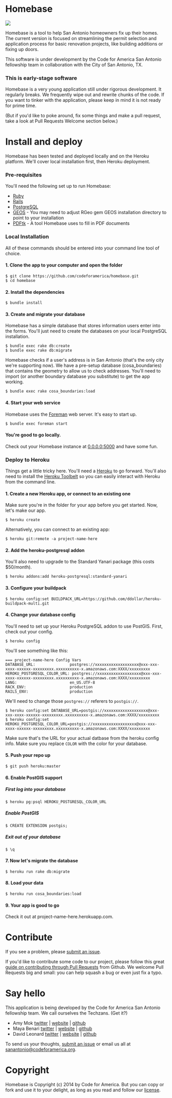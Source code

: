 Homebase
========

<img src="http://i.imgur.com/Pa5lhV2.gif" />

Homebase is a tool to help San Antonio homeowners fix up their homes. The current version is focused on streamlining the permit selection and application process for basic renovation projects, like building additions or fixing up doors.

This software is under development by the Code for America San Antonio fellowship team in collaboration with the City of San Antonio, TX.

### This is early-stage software

Homebase is a very young application still under rigorous development. It regularly breaks. We frequently wipe out and rewrite chunks of the code. If you want to tinker with the application, please keep in mind it is not ready for prime time.

(But if you'd like to poke around, fix some things and make a pull request, take a look at Pull Requests Welcome section below.)

# Install and deploy

Homebase has been tested and deployed locally and on the Heroku platform. We'll cover local installation first, then Heroku deployment.

### Pre-requisites

You'll need the following set up to run Homebase:

* [Ruby](https://github.com/codeforamerica/howto/blob/master/Ruby.md)
* [Rails](https://github.com/codeforamerica/howto/blob/master/Rails.md)
* [PostgreSQL](https://github.com/codeforamerica/howto/blob/master/PostgreSQL.md)
* [GEOS](http://trac.osgeo.org/geos/) - You may need to adjust RGeo gem GEOS installation directory to point to your installation
* [PDFtk](http://www.pdflabs.com/tools/pdftk-server/) - A tool Homebase uses to fill in PDF documents

### Local Installation

All of these commands should be entered into your command line tool of choice.

#### 1. Clone the app to your computer and open the folder

    $ git clone https://github.com/codeforamerica/homebase.git
    $ cd homebase

#### 2. Install the dependencies

    $ bundle install

#### 3. Create and migrate your database

Homebase has a simple database that stores information users enter into the forms. You'll just need to create the databases on your local PostgreSQL installation.

    $ bundle exec rake db:create
    $ bundle exec rake db:migrate

Homebase checks if a user's address is in San Antonio (that's the only city we're supporting now). We have a pre-setup database (cosa_boundaries) that contains the geometry to allow us to check addresses. You'll need to import (or another boundary database you substitute) to get the app working.

    $ bundle exec rake cosa_boundaries:load

#### 4. Start your web service

Homebase uses the [Foreman](http://theforeman.org/) web server. It's easy to start up.

    $ bundle exec foreman start

#### You're good to go locally.

Check out your Homebase instance at [0.0.0.0:5000](http://0.0.0.0:5000) and have some fun.

### Deploy to Heroku

Things get a little tricky here. You'll need a [Heroku](https://heroku.com) to go forward. You'll also need to install the [Heroku Toolbelt](https://toolbelt.heroku.com/) so you can easily interact with Heroku from the command line.

#### 1. Create a new Heroku app, or connect to an existing one

Make sure you're in the folder for your app before you get started. Now, let's make our app.

    $ heroku create

Alternatively, you can connect to an existing app:

    $ heroku git:remote -a project-name-here

#### 2. Add the heroku-postgresql addon

You'll also need to upgrade to the Standard Yanari package (this costs $50/month).

    $ heroku addons:add heroku-postgresql:standard-yanari

#### 3. Configure your buildpack

    $ heroku config:set BUILDPACK_URL=https://github.com/ddollar/heroku-buildpack-multi.git

#### 4. Change your database config

You'll need to set up your Heroku PostgreSQL addon to use PostGIS. First, check out your config.

    $ heroku config

You'll see something like this:

    === project-name-here Config Vars
    DATABASE_URL:               postgres://xxxxxxxxxxxxxxxxxxx@xxx-xxx-xxxx-xxxxxx-xxxxxxxxx.xxxxxxxxxx-x.amazonaws.com:XXXX/xxxxxxxxx
    HEROKU_POSTGRESQL_COLOR_URL: postgres://xxxxxxxxxxxxxxxxxxx@xxx-xxx-xxxx-xxxxxx-xxxxxxxxx.xxxxxxxxxx-x.amazonaws.com:XXXX/xxxxxxxxx
    LANG:                       en_US.UTF-8
    RACK_ENV:                   production
    RAILS_ENV:                  production

We'll need to change those `postgres://` referers to `postgis://`.

    $ heroku config:set DATABASE_URL=postgis://xxxxxxxxxxxxxxxxxxx@xxx-xxx-xxxx-xxxxxx-xxxxxxxxx.xxxxxxxxxx-x.amazonaws.com:XXXX/xxxxxxxxx
    $ heroku config:set HEROKU_POSTGRESQL_COLOR_URL=postgis://xxxxxxxxxxxxxxxxxxx@xxx-xxx-xxxx-xxxxxx-xxxxxxxxx.xxxxxxxxxx-x.amazonaws.com:XXXX/xxxxxxxxx

Make sure that's the URL for your actual datbase from the heroku config info. Make sure you replace `COLOR` with the color for your database.

#### 5. Push your repo up

    $ git push heroku:master

#### 6. Enable PostGIS support

##### First log into your database
    $ heroku pg:psql HEROKU_POSTGRESQL_COLOR_URL

##### Enable PostGIS
    $ CREATE EXTENSION postgis;

##### Exit out of your database
    $ \q

#### 7. Now let's migrate the database

    $ heroku run rake db:migrate

#### 8. Load your data

    $ heroku run cosa_boundaries:load

#### 9. Your app is good to go

Check it out at project-name-here.herokuapp.com.

# Contribute

If you see a problem, please [submit an issue](https://github.com/codeforamerica/homebase/issues). 

If you'd like to contribute some code to our project, please follow this great [guide on contributing through Pull Requests](https://guides.github.com/activities/contributing-to-open-source/#contributing) from Github. We welcome Pull Requests big and small: you can help squash a bug or even just fix a typo.

# Say hello

This application is being developed by the Code for America San Antonio fellowship team. We call ourselves the Techzans. (Get it?)

* Amy Mok  [twitter](https://twitter.com/amymok) | [website](http://mokamy.com) | [github](https://github.com/amymok)
* Maya Benari  [twitter](https://twitter.com/mayabenari) | [website](http://maya-benari.com/) | [github](https://github.com/maya-)
* David Leonard  [twitter](https://twitter.com/davidleonardii) | [website](http://davidleonard.me) | [github](https://github.com/davidrleonard)

To send us your thoughts, [submit an issue](https://github.com/codeforamerica/homebase/issues) or email us all at [sanantonio@codeforamerica.org](mailto:sanantonio@codeforamerica.org).

# Copyright

Homebase is Copyright (c) 2014 by Code for America. But you can copy or fork and use it to your delight, as long as you read and follow our [license](https://github.com/codeforamerica/homebase/blob/master/LICENSE).